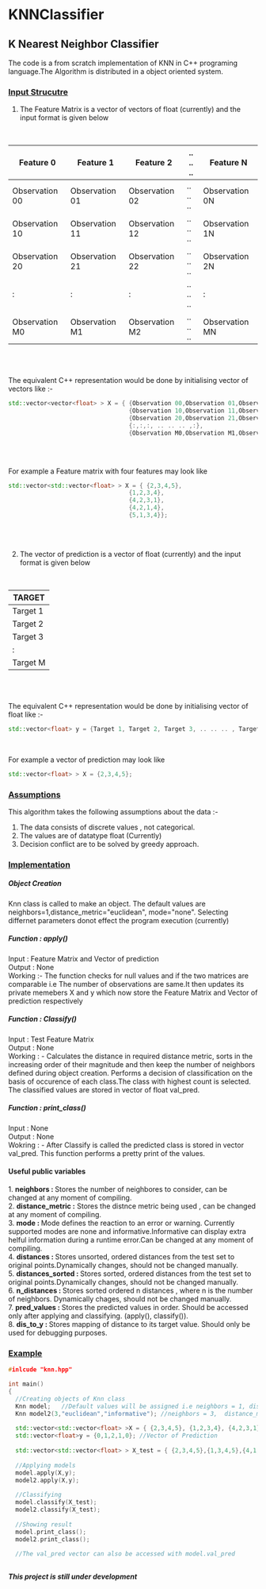 # KNNClassifier
<h2>K Nearest Neighbor Classifier </h2>

The code is a from scratch implementation of KNN in C++ programing language.The Algorithm is distributed in a object oriented system.

<h3><u>Input Strucutre</u></h3>

1. The Feature Matrix is a vector of vectors of float (currently) and the input format is given below

<br>

| Feature 0 | Feature 1 | Feature 2 |  .. .. .. | Feature N |
| --------- | --------- | --------- | --------- | --------- |
| Observation 00 | Observation 01 | Observation 02|  .. .. .. | Observation 0N |
| Observation 10 | Observation 11 | Observation 12|  .. .. .. | Observation 1N |
| Observation 20 | Observation 21 | Observation 22|  .. .. .. | Observation 2N |
| : | : | :|  .. .. .. | : |
| Observation M0 | Observation M1 | Observation M2|  .. .. .. | Observation MN |

<br><br>

The equivalent C++ representation would be done by initialising vector of vectors like :-

```c++
std::vector<vector<float> > X = { {Observation 00,Observation 01,Observation 02,Observation 03, .. .. .., Observation 0N}, 
                                  {Observation 10,Observation 11,Observation 12,Observation 13, .. .. .., Observation 1N}, 
                                  {Observation 20,Observation 21,Observation 22,Observation 23, .. .. .., Observation 2N}, 
                                  {:,:,:, .. .. .. ,:},
                                  {Observation M0,Observation M1,Observation M2, .. .. .., Observation Mn}};
                                  
```
<br>

For example a Feature matrix with four features may look like


```c++
std::vector<std::vector<float> > X = { {2,3,4,5}, 
                                  {1,2,3,4}, 
                                  {4,2,3,1}, 
                                  {4,2,1,4}, 
                                  {5,1,3,4}};

```


<br><br>


2. The vector of prediction is a vector of float (currently) and the input format is given below
<br>


| TARGET | 
| --------- |
| Target 1 |
| Target 2 |
| Target 3 | 
| : |
| Target M |

<br><br>

The equivalent C++ representation would be done by initialising vector of float like :-

```c++
std::vector<float> y = {Target 1, Target 2, Target 3, .. .. .. , Target N};
```
<br>

For example a vector of prediction may look like


```c++
std::vector<float> > X = {2,3,4,5}; 


```

<h3><u>Assumptions</u></h3>

This algorithm takes the following assumptions about the data :-

1) The data consists of discrete values , not categorical.
2) The values are of datatype float (Currently)
3) Decision conflict are to be solved by greedy approach. 


<h3><u>Implementation</u></h3>

<h5>Object Creation</h5>
Knn class is called to make an object. The default values are neighbors=1,distance_metric="euclidean", mode="none". Selecting differnet parameters donot effect the program execution (currently)

<h5> Function : apply() </h5>
Input : Feature Matrix and Vector of prediction<br>
Output : None<br>
Working :- The function checks for null values and if the two matrices are comparable i.e The number of observations are same.It then updates its private memebers X and y which now store the Feature Matrix and Vector of prediction respectively<br>

<h5> Function : Classify()</h5>
Input : Test Feature Matrix<br>
Output : None <br>
Working : - Calculates the distance in required distance metric, sorts in the increasing order of their magnitude and then keep the number of neighbors defined during object creation. Performs a decision  of classification on the basis of occurence of each class.The class with highest count is selected. The classified values are stored in vector of float val_pred.

<h5> Function : print_class()</h5>
Input : None<br>
Output : None<br>
Wokring : - After Classify is called the predicted class is stored in vector val_pred. This function performs a pretty print of the values.

<h4>Useful public variables</h4>
 1. <b>neighbors : </b> Stores the number of neighbores to consider, can be changed at any moment of compiling.<br>
 2. <b>distance_metric :</b> Stores the distnce metric being used , can be changed at any moment of compiling.<br>
 3. <b> mode : </b> Mode defines the reaction to an error or warning. Currently supported modes are none and informative.Informative can display extra helful information during a runtime error.Can be changed at any moment of compiling.<br>
 4. <b>distances : </b> Stores unsorted, ordered distances from the test set to original points.Dynamically changes, should not be changed manually.<br>
 5. <b>distances_sorted : </b> Stores sorted, ordered distances from the test set to original points.Dynamically changes, should not be changed manually.<br>
 6. <b> n_distances : </b> Stores sorted ordered n distances , where n is the number of neighbors. Dynamically chages, should not be changed manually.<br>
 7. <b> pred_values : </b> Stores the predicted values in order. Should be accessed only after applying and classifying. (apply(), classify()).<br>
 8. <b> dis_to_y : </b> Stores mapping of distance to its target value. Should only be used for debugging purposes.<br>


<h3><u>Example</u></h3>

```c++
#inlcude "knn.hpp"

int main()
{
  //Creating objects of Knn class
  Knn model;   //Default values will be assigned i.e neighbors = 1, distance_metric="euclidean", mode="none"
  Knn model2(3,"euclidean","informative"); //neighbors = 3,  distance_metric="euclidean", mode="informative"
  
  std::vector<std::vector<float> >X = { {2,3,4,5}, {1,2,3,4}, {4,2,3,1}, {4,2,1,4}, {5,1,3,4}}; // Feature Matrix
  std::vector<float>y = {0,1,2,1,0}; //Vector of Prediction
  
  std::vector<std::vector<float> > X_test = { {2,3,4,5},{1,3,4,5},{4,1,0,2}}; //Test Feature Matrix
  
  //Applying models
  model.apply(X,y);
  model2.apply(X,y);
  
  //Classifying
  model.classify(X_test);
  model2.classify(X_test);
  
  //Showing result
  model.print_class();
  model2.print_class();
  
  //The val_pred vector can also be accessed with model.val_pred
  
  ```
  
<b><i>This project is still under development<b><i>

